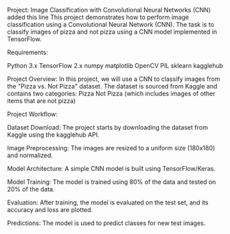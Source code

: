 Project: Image Classification with Convolutional Neural Networks (CNN)
added this line
This project demonstrates how to perform image classification using a Convolutional Neural Network (CNN). The task is to classify images of pizza and not pizza using a CNN model implemented in TensorFlow.

Requirements:

Python 3.x
TensorFlow 2.x
numpy
matplotlib
OpenCV
PIL
sklearn
kagglehub

Project Overview:
In this project, we will use a CNN to classify images from the "Pizza vs. Not Pizza" dataset. The dataset is sourced from Kaggle and contains two categories:
Pizza
Not Pizza (which includes images of other items that are not pizza)

Project Workflow:

Dataset Download: The project starts by downloading the dataset from Kaggle using the kagglehub API.

Image Preprocessing: The images are resized to a uniform size (180x180) and normalized.

Model Architecture: A simple CNN model is built using TensorFlow/Keras.

Model Training: The model is trained using 80% of the data and tested on 20% of the data.

Evaluation: After training, the model is evaluated on the test set, and its accuracy and loss are plotted.

Predictions: The model is used to predict classes for new test images.

